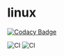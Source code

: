# linux

[![Codacy Badge](https://api.codacy.com/project/badge/Grade/82e5327d5df946198daa16e1792b2e70)](https://app.codacy.com/manual/99002480/linux?utm_source=github.com&utm_medium=referral&utm_content=99002480/linux&utm_campaign=Badge_Grade_Settings)

![CI](https://github.com/99002480/linux/workflows/CI/badge.svg)
![CI](https://github.com/99002480/linux/workflows/CI/badge.svg)
